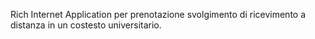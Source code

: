 Rich Internet Application per prenotazione svolgimento di ricevimento a distanza in un costesto universitario.